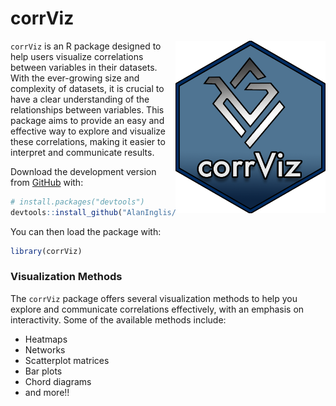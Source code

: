 
<!-- README.md is generated from README.Rmd. Please edit that file -->

# corrViz

<!-- badges: start -->

<img src="https://raw.githubusercontent.com/AlanInglis/corrViz/main/badge/corrvizlogo.png" width="240" height="276" align="right" />
<!-- badges: end -->

`corrViz` is an R package designed to help users visualize correlations
between variables in their datasets. With the ever-growing size and
complexity of datasets, it is crucial to have a clear understanding of
the relationships between variables. This package aims to provide an
easy and effective way to explore and visualize these correlations,
making it easier to interpret and communicate results.

Download the development version from
[GitHub](https://github.com/AlanInglis/corrViz) with:

``` r
# install.packages("devtools")
devtools::install_github("AlanInglis/corrViz")
```

You can then load the package with:

``` r
library(corrViz)
```

### Visualization Methods

The `corrViz` package offers several visualization methods to help you
explore and communicate correlations effectively, with an emphasis on
interactivity. Some of the available methods include:

- Heatmaps
- Networks
- Scatterplot matrices
- Bar plots
- Chord diagrams
- and more!!
